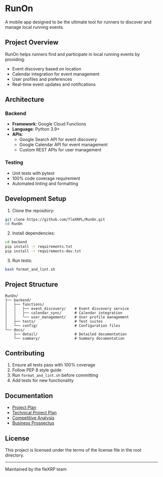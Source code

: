 # RunOn

A mobile app designed to be the ultimate tool for runners to discover and manage local running events.

## Project Overview

RunOn helps runners find and participate in local running events by providing:
- Event discovery based on location
- Calendar integration for event management
- User profiles and preferences
- Real-time event updates and notifications

## Architecture

### Backend
- **Framework**: Google Cloud Functions
- **Language**: Python 3.9+
- **APIs**: 
  - Google Search API for event discovery
  - Google Calendar API for event management
  - Custom REST APIs for user management

### Testing
- Unit tests with pytest
- 100% code coverage requirement
- Automated linting and formatting

## Development Setup

1. Clone the repository:
```bash
git clone https://github.com/fleXRPL/RunOn.git
cd RunOn
```

2. Install dependencies:
```bash
cd backend
pip install -r requirements.txt
pip install -r requirements-dev.txt
```

3. Run tests:
```bash
bash format_and_lint.sh
```

## Project Structure
```
RunOn/
├── backend/
│   ├── functions/
│   │   ├── event_discovery/    # Event discovery service
│   │   ├── calendar_sync/      # Calendar integration
│   │   └── user_management/    # User profile management
│   ├── tests/                  # Test suites
│   └── config/                 # Configuration files
└── docs/
    ├── detail/                 # Detailed documentation
    └── summary/                # Summary documentation
```

## Contributing

1. Ensure all tests pass with 100% coverage
2. Follow PEP 8 style guide
3. Run `format_and_lint.sh` before committing
4. Add tests for new functionality

## Documentation

- [Project Plan](docs/detail/IOS/RunOn!-Project_Plan.md)
- [Technical Project Plan](docs/detail/IOS/RunOn!-Technical_Project_Plan.md)
- [Competitive Analysis](docs/detail/IOS/RunOn!-Competitive_Analysis.md)
- [Business Prospectus](docs/detail/IOS/RunOn!-Prospectus.md)

## License

This project is licensed under the terms of the license file in the root directory.

---
Maintained by the fleXRP team
